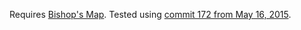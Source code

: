 Requires [Bishop's Map](http://github.com/rabdill/bishops_map). Tested using [commit 172 from May 16, 2015](https://github.com/rabdill/bishops_map/commit/7e5d521c2a1c205cef0bbd449fef0471bf504831).